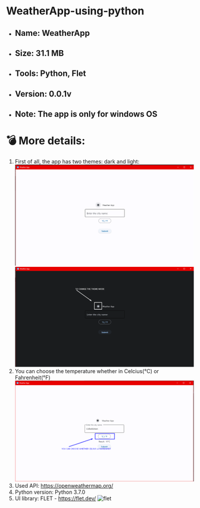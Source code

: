 # WeatherApp-using-python


* ## Name: WeatherApp
* ## Size: 31.1 MB
* ## Tools: Python, Flet
* ## Version: 0.0.1v
* ## Note: The app is only for windows OS




# 💣 More details:

1) First of all, the app has two themes: dark and light:
   ![examples](https://raw.githubusercontent.com/fayozbekpro/WeatherApp-using-python/main/Screenshot_1.png)
   ![examples](https://raw.githubusercontent.com/fayozbekpro/WeatherApp-using-python/main/Screenshot_2.png)
3) You can choose the temperature whether in Celcius(°C) or Fahrenheit(°F) 
   ![examples](https://raw.githubusercontent.com/fayozbekpro/WeatherApp-using-python/main/Screenshot_3.png)
4) Used API: https://openweathermap.org/
5) Python version: Python 3.7.0
6) UI library: FLET - https://flet.dev/
   ![flet](https://flet.dev/img/logo.svg)
